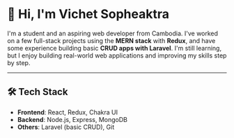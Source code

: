 # 👋 Hi, I'm Vichet Sopheaktra

I'm a student and an aspiring web developer from Cambodia. I've worked on a few full-stack projects using the **MERN stack** with **Redux**, and have some experience building basic **CRUD apps with Laravel**. I'm still learning, but I enjoy building real-world web applications and improving my skills step by step.

---

## 🛠 Tech Stack

- **Frontend**: React, Redux, Chakra UI
- **Backend**: Node.js, Express, MongoDB
- **Others**: Laravel (basic CRUD), Git
